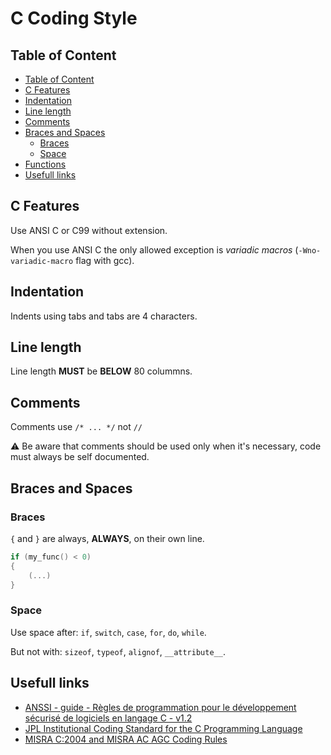 # C Coding Style

## Table of Content

- [Table of Content](#table-of-content)
- [C Features](#c-features)
- [Indentation](#indentation)
- [Line length](#line-length)
- [Comments](#comments)
- [Braces and Spaces](#braces-and-spaces)
  * [Braces](#braces)
  * [Space](#space)
- [Functions](#functions)
- [Usefull links](#usefull-links)

## C Features

Use ANSI C or C99 without extension.

When you use ANSI C the only allowed exception is *variadic macros* (`-Wno-variadic-macro` flag with gcc).

## Indentation

Indents using tabs and tabs are 4 characters.

## Line length

Line length **MUST** be **BELOW** 80 colummns.

## Comments

Comments use `/* ... */` not `//`

:warning: Be aware that comments should be used only when it's necessary, code must always be self documented.

## Braces and Spaces

### Braces

`{` and `}` are always, **ALWAYS**, on their own line.

```c
if (my_func() < 0)
{
    (...)
}
```

### Space

Use space after: `if`, `switch`, `case`, `for`, `do`, `while`.

But not with: `sizeof`, `typeof`, `alignof`, `__attribute__`.

## Usefull links

- [ANSSI - guide - Règles de programmation pour le développement sécurisé de logiciels en langage C - v1.2](https://www.ssi.gouv.fr/uploads/2020/05/anssi-guide-regles_de_programmation_pour_le_developpement_securise_de_logiciels_en_langage_c-v1.2.pdf)
- [JPL Institutional Coding Standard for the C Programming Language](https://andrewbanks.com/wp-content/uploads/2019/07/JPL_Coding_Standard_C.pdf)
- [MISRA C:2004 and MISRA AC AGC Coding Rules](https://mathworks.com/help/bugfinder/ug/misra-c-coding-rules.html)